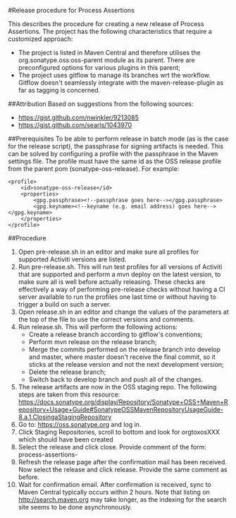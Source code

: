#Release procedure for Process Assertions

This describes the procedure for creating a new release of Process Assertions. The project has the following characteristics that require a customized approach:
* The project is listed in Maven Central and therefore utilises the org.sonatype.oss:oss-parent module as its parent. There are preconfigured options for various plugins in this parent;
* The project uses gitflow to manage its branches wrt the workflow. Gitflow doesn't seamlessly integrate with the maven-release-plugin as far as tagging is concerned. 

##Attribution
Based on suggestions from the following sources:
* https://gist.github.com/nwinkler/9213085
* https://gist.github.com/searls/1043970

##Prerequisites
To be able to perform release in batch mode (as is the case for the release script), the passphrase for signing artifacts is needed. This can be solved by configuring a profile with the passphrase in the Maven settings file. The profile must have the same id as the OSS release profile from the parent pom (sonatype-oss-release). For example:

    <profile>
        <id>sonatype-oss-release</id>
        <properties>
            <gpg.passphrase><!--passphrase goes here--></gpg.passphrase>
            <gpg.keyname><!--keyname (e.g. email address) goes here--></gpg.keyname>
        </properties>
    </profile> 

##Procedure
1. Open pre-release.sh in an editor and make sure all profiles for supported Activiti versions are listed.
2. Run pre-release.sh. 
    This will run test profiles for all versions of Activiti that are supported and perform a mvn deploy on the latest version, to make sure all is well before actually releasing.
    These checks are effectively a way of performing pre-release checks without having a CI server available to run the profiles one last time or without having to trigger a build on such a server.
3. Open release.sh in an editor and change the values of the parameters at the top of the file to use the correct versions and comments.
4. Run release.sh. This will perform the following actions:
    * Create a release branch according to gitflow's conventions;
    * Perform mvn release on the release branch;
    * Merge the commits performed on the release branch into develop and master, where master doesn't receive the final commit, so it sticks at the release version and not the next development version;
    * Delete the release branch;
    * Switch back to develop branch and push all of the changes.
5. The release artifacts are now in the OSS staging repo. The following steps are taken from this resource: https://docs.sonatype.org/display/Repository/Sonatype+OSS+Maven+Repository+Usage+Guide#SonatypeOSSMavenRepositoryUsageGuide-8.a.1.ClosingaStagingRepository
6. Go to: https://oss.sonatype.org and log in.
7. Click Staging Repositories, scroll to bottom and look for orgtoxosXXX which should have been created
8. Select the release and click close. Provide comment of the form: process-assertions-<version>
9. Refresh the release page after the confirmation mail has been received. Now select the release and click release. Provide the same comment as before. 
10. Wait for confirmation email. After confirmation is received, sync to Maven Central typically occurs within 2 hours. Note that listing on http://search.maven.org may take longer, as the indexing for the search site seems to be done asynchronously.